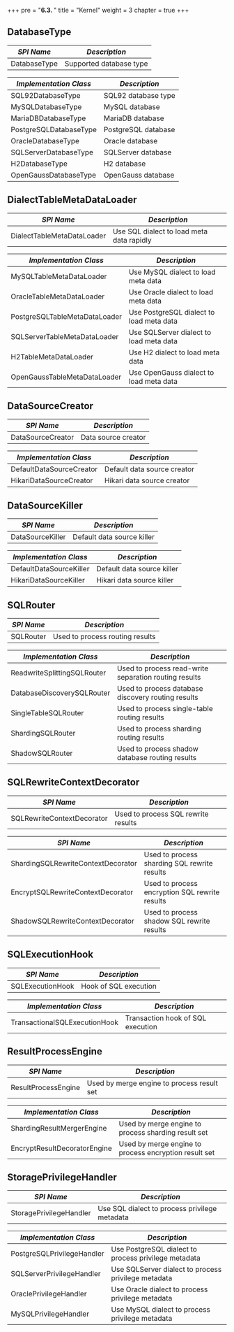 +++
pre = "<b>6.3. </b>"
title = "Kernel"
weight = 3
chapter = true
+++

## DatabaseType

| *SPI Name*             | *Description*           |
| ---------------------- | ----------------------- |
| DatabaseType           | Supported database type |

| *Implementation Class* | *Description*           |
| ---------------------- | ----------------------- |
| SQL92DatabaseType      | SQL92 database type     |
| MySQLDatabaseType      | MySQL database          |
| MariaDBDatabaseType    | MariaDB database        |
| PostgreSQLDatabaseType | PostgreSQL database     |
| OracleDatabaseType     | Oracle database         |
| SQLServerDatabaseType  | SQLServer database      |
| H2DatabaseType         | H2 database             |
| OpenGaussDatabaseType  | OpenGauss database      |

## DialectTableMetaDataLoader

| *SPI Name*                   | *Description*                             |
| ---------------------------- | ----------------------------------------- |
| DialectTableMetaDataLoader   | Use SQL dialect to load meta data rapidly |

| *Implementation Class*       | *Description*                             |
| ---------------------------- | ----------------------------------------- |
| MySQLTableMetaDataLoader     | Use MySQL dialect to load meta data       |
| OracleTableMetaDataLoader    | Use Oracle dialect to load meta data      |
| PostgreSQLTableMetaDataLoader| Use PostgreSQL dialect to load meta data  |
| SQLServerTableMetaDataLoader | Use SQLServer dialect to load meta data   |
| H2TableMetaDataLoader        | Use H2 dialect to load meta data          |
| OpenGaussTableMetaDataLoader | Use OpenGauss dialect to load meta data   |

## DataSourceCreator

| *SPI Name*               | *Description*               |
| ------------------------ | --------------------------- |
| DataSourceCreator        | Data source creator         |

| *Implementation Class*   | *Description*               |
| ------------------------ | --------------------------- |
| DefaultDataSourceCreator | Default data source creator |
| HikariDataSourceCreator  | Hikari data source creator  |

## DataSourceKiller

| *SPI Name*              | *Description*                |
| ----------------------- | ---------------------------- |
| DataSourceKiller        | Default data source killer   |

| *Implementation Class*  | *Description*                |
| ----------------------- | ---------------------------- |
| DefaultDataSourceKiller | Default data source killer   |
| HikariDataSourceKiller  | Hikari data source killer    |

## SQLRouter

| *SPI Name*                          | *Description*                                         |
| ----------------------------------- | ----------------------------------------------------- |
| SQLRouter                           | Used to process routing results                       |

| *Implementation Class*              | *Description*                                         |
| ----------------------------------- | ----------------------------------------------------- |
| ReadwriteSplittingSQLRouter         | Used to process read-write separation routing results |
| DatabaseDiscoverySQLRouter          | Used to process database discovery routing results    |
| SingleTableSQLRouter                | Used to process single-table routing results          |
| ShardingSQLRouter                   | Used to process sharding routing results              |
| ShadowSQLRouter                     | Used to process shadow database routing results       |

## SQLRewriteContextDecorator

| *SPI Name*                         | *Description*                                  |
| ---------------------------------- | ---------------------------------------------- |
| SQLRewriteContextDecorator         | Used to process SQL rewrite results            |

| *SPI Name*                         | *Description*                                  |
| ---------------------------------- | ---------------------------------------------- |
| ShardingSQLRewriteContextDecorator | Used to process sharding SQL rewrite results   |
| EncryptSQLRewriteContextDecorator  | Used to process encryption SQL rewrite results |
| ShadowSQLRewriteContextDecorator   | Used to process shadow SQL rewrite results     |

## SQLExecutionHook

| *SPI Name*                    | *Description*                     |
| ----------------------------- | --------------------------------- |
| SQLExecutionHook              | Hook of SQL execution             |

| *Implementation Class*        | *Description*                     |
| ----------------------------- | --------------------------------- |
| TransactionalSQLExecutionHook | Transaction hook of SQL execution |

## ResultProcessEngine

| *SPI Name*                   | *Description*                                         |
| ---------------------------- | ----------------------------------------------------- |
| ResultProcessEngine          | Used by merge engine to process result set            |

| *Implementation Class*       | *Description*                                         |
| ---------------------------- | ----------------------------------------------------- |
| ShardingResultMergerEngine   | Used by merge engine to process sharding result set   |
| EncryptResultDecoratorEngine | Used by merge engine to process encryption result set |

## StoragePrivilegeHandler

| *SPI Name*                 | *Description*                                        |
| -------------------------- | ---------------------------------------------------- |
| StoragePrivilegeHandler    | Use SQL dialect to process privilege metadata        |

| *Implementation Class*     | *Description*                                        |
| -------------------------- | ---------------------------------------------------- |
| PostgreSQLPrivilegeHandler | Use PostgreSQL dialect to process privilege metadata |
| SQLServerPrivilegeHandler  | Use SQLServer dialect to process privilege metadata  |
| OraclePrivilegeHandler     | Use Oracle dialect to process privilege metadata     |
| MySQLPrivilegeHandler      | Use MySQL dialect to process privilege metadata      |

